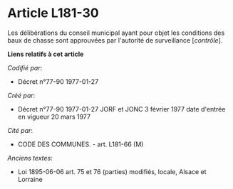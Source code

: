# Article L181-30

Les délibérations du conseil municipal ayant pour objet les conditions des baux de chasse sont approuvées par l'autorité de
surveillance [*contrôle*].

**Liens relatifs à cet article**

_Codifié par_:

  - Décret n°77-90 1977-01-27

_Créé par_:

  - Décret n°77-90 1977-01-27 JORF et JONC 3 février 1977 date d'entrée en vigueur 20 mars 1977

_Cité par_:

  - CODE DES COMMUNES. - art. L181-66 (M)

_Anciens textes_:

  - Loi   1895-06-06 art. 75 et 76 (parties) modifiés, locale, Alsace et Lorraine
